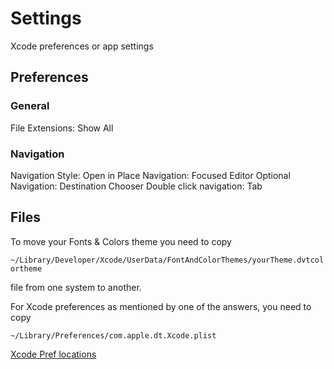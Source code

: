 # Settings


Xcode preferences or app settings




## Preferences

### General

File Extensions: Show All

### Navigation

Navigation Style: Open in Place
Navigation: Focused Editor
Optional Navigation: Destination Chooser
Double click navigation: Tab


## Files

To move your Fonts & Colors theme you need to copy

`~/Library/Developer/Xcode/UserData/FontAndColorThemes/yourTheme.dvtcolortheme`

file from one system to another.

For Xcode preferences as mentioned by one of the answers, you need to copy

`~/Library/Preferences/com.apple.dt.Xcode.plist`


[Xcode Pref locations](https://stackoverflow.com/questions/2580193/xcode-preferences-across-multiple-computers)